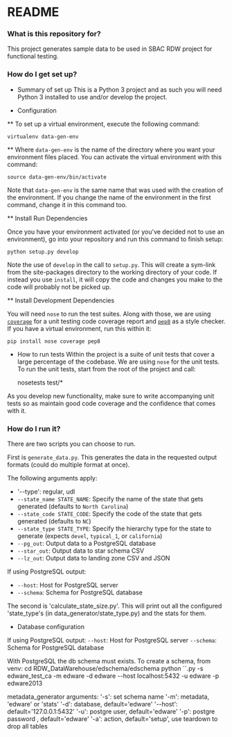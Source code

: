 # README #

### What is this repository for? ###

This project generates sample data to be used in SBAC RDW project for functional testing.

### How do I get set up? ###

* Summary of set up
This is a Python 3 project and as such you will need Python 3 installed to use and/or develop the project.

* Configuration

** To set up a virtual environment, execute the following command:

    virtualenv data-gen-env

** Where `data-gen-env` is the name of the directory where you want your environment files placed. You can activate the
virtual environment with this command:

    source data-gen-env/bin/activate

Note that `data-gen-env` is the same name that was used with the creation of the environment. If you change the name of
the environment in the first command, change it in this command too.

** Install Run Dependencies

Once you have your environment activated (or you've decided not to use an environment), go into your repository and run
this command to finish setup:

    python setup.py develop

Note the use of `develop` in the call to `setup.py`. This will create a sym-link from the site-packages directory to the
working directory of your code. If instead you use `install`, it will copy the code and changes you make to the code
will probably not be picked up.

** Install Development Dependencies

You will need `nose` to run the test suites. Along with those, we are using
[`coverage`](http://nedbatchelder.com/code/coverage/) for a unit testing code coverage report and
[`pep8`](http://pep8.readthedocs.org/en/latest/) as a style checker. If you have a virtual environment, run this within
it:

    pip install nose coverage pep8

* How to run tests
Within the project is a suite of unit tests that cover a large percentage of the codebase. We are using `nose` for the
unit tests. To run the unit tests, start from the root of the project and call:

    nosetests test/*

As you develop new functionality, make sure to write accompanying unit tests so as maintain good code coverage and the
confidence that comes with it.

### How do I run it? ###

There are two scripts you can choose to run.

First is `generate_data.py`. This generates the data in the requested output formats (could do multiple format at once).

The following arguments apply:

* '--type': regular, udl
* `--state_name STATE_NAME`: Specify the name of the state that gets generated (defaults to `North Carolina`)
* `--state_code STATE_CODE`: Specify the code of the state that gets generated (defaults to `NC`)
* `--state_type STATE_TYPE`: Specify the hierarchy type for the state to generate (expects `devel`, `typical_1`, or
`california`)
* `--pg_out`: Output data to a PostgreSQL database
* `--star_out`: Output data to star schema CSV
* `--lz_out`: Output data to landing zone CSV and JSON

If using PostgreSQL output:
* `--host`: Host for PostgreSQL server
* `--schema`: Schema for PostgreSQL database


The second is 'calculate_state_size.py'.
This will print out all the configured 'state_type's (in data_generator/state_type.py) and the stats for them.

* Database configuration

If using PostgreSQL output:
 `--host`: Host for PostgreSQL server
 `--schema`: Schema for PostgreSQL database

With PostgreSQL the db schema must exists. To create a schema, from venv:
 cd RDW_DataWarehouse/edschema/edschema
 python ``.py -s edware_test_ca -m edware -d edware --host localhost:5432 -u edware -p edware2013

metadata_generator arguments:
  '-s': set schema name
  '-m': metadata, 'edware' or 'stats'
  '-d': database, default='edware'
  '--host': default='127.0.0.1:5432'
  '-u': postgre user, default='edware'
  '-p': postgre password , default='edware'
  '-a': action, default='setup', use teardown to drop all tables